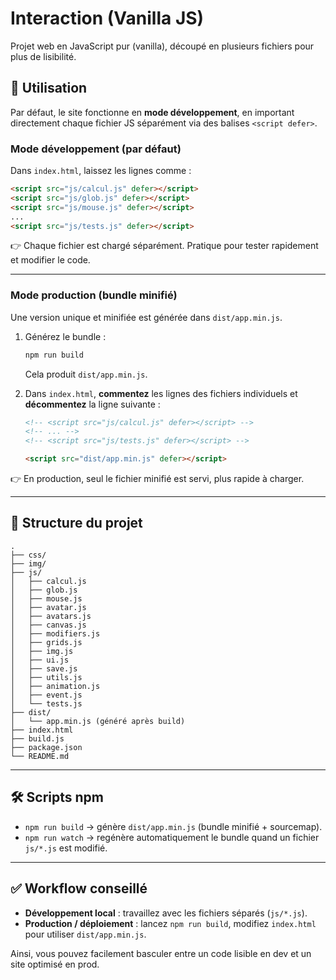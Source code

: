 # Interaction (Vanilla JS)

Projet web en JavaScript pur (vanilla), découpé en plusieurs fichiers pour plus de lisibilité.

## 🚀 Utilisation

Par défaut, le site fonctionne en **mode développement**, en important directement chaque fichier JS séparément via des balises `<script defer>`.

### Mode développement (par défaut)

Dans `index.html`, laissez les lignes comme :

```html
<script src="js/calcul.js" defer></script>
<script src="js/glob.js" defer></script>
<script src="js/mouse.js" defer></script>
...
<script src="js/tests.js" defer></script>
```

👉 Chaque fichier est chargé séparément. Pratique pour tester rapidement et modifier le code.

---

### Mode production (bundle minifié)

Une version unique et minifiée est générée dans `dist/app.min.js`.

1. Générez le bundle :

   ```bash
   npm run build
   ```

   Cela produit `dist/app.min.js`.

2. Dans `index.html`, **commentez** les lignes des fichiers individuels et **décommentez** la ligne suivante :

   ```html
   <!-- <script src="js/calcul.js" defer></script> -->
   <!-- ... -->
   <!-- <script src="js/tests.js" defer></script> -->

   <script src="dist/app.min.js" defer></script>
   ```

👉 En production, seul le fichier minifié est servi, plus rapide à charger.

---

## 📂 Structure du projet

```
.
├── css/
├── img/
├── js/
│   ├── calcul.js
│   ├── glob.js
│   ├── mouse.js
│   ├── avatar.js
│   ├── avatars.js
│   ├── canvas.js
│   ├── modifiers.js
│   ├── grids.js
│   ├── img.js
│   ├── ui.js
│   ├── save.js
│   ├── utils.js
│   ├── animation.js
│   ├── event.js
│   └── tests.js
├── dist/
│   └── app.min.js (généré après build)
├── index.html
├── build.js
├── package.json
└── README.md
```

---

## 🛠️ Scripts npm

* `npm run build` → génère `dist/app.min.js` (bundle minifié + sourcemap).
* `npm run watch` → regénère automatiquement le bundle quand un fichier `js/*.js` est modifié.

---

## ✅ Workflow conseillé

* **Développement local** : travaillez avec les fichiers séparés (`js/*.js`).
* **Production / déploiement** : lancez `npm run build`, modifiez `index.html` pour utiliser `dist/app.min.js`.

Ainsi, vous pouvez facilement basculer entre un code lisible en dev et un site optimisé en prod.